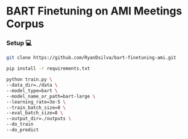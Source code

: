 # BART Finetuning on AMI Meetings Corpus

### Setup 💻

```bash
git clone https://github.com/RyanDsilva/bart-finetuning-ami.git

pip install -r requirements.txt

python train.py \
--data_dir=./data \
--model_type=bart \
--model_name_or_path=bart-large \
--learning_rate=3e-5 \
--train_batch_size=8 \
--eval_batch_size=8 \
--output_dir=./outputs \
--do_train
--do_predict
```
